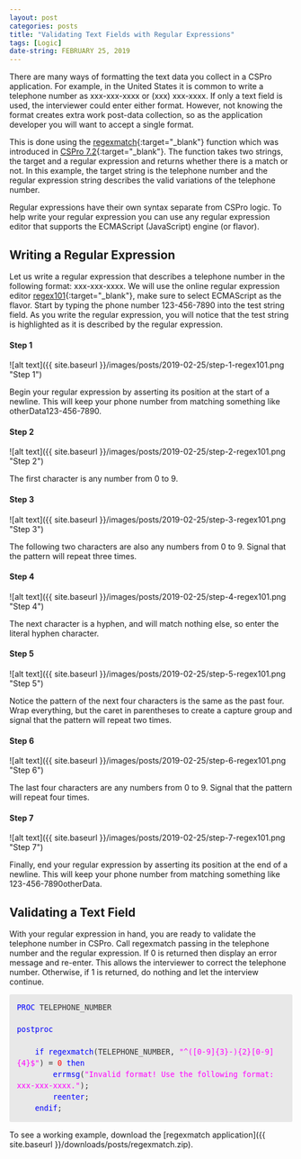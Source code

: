 ```yaml
---
layout: post
categories: posts
title: "Validating Text Fields with Regular Expressions"
tags: [Logic]
date-string: FEBRUARY 25, 2019
---
```


There are many ways of formatting the text data you collect in a CSPro application. For example, in the United States it is common to write a telephone number as xxx-xxx-xxxx or (xxx) xxx-xxxx. If only a text field is used, the interviewer could enter either format. However, not knowing the format creates extra work post-data collection, so as the application developer you will want to accept a single format.

This is done using the [regexmatch](http://www.csprousers.org/help/CSPro/regexmatch_function.html){:target="_blank"} function which was introduced in [CSPro 7.2](http://www.csprousers.org/help/CSPro/what_is_new_in_cspro_7_2.html){:target="_blank"}. The function takes two strings, the target and a regular expression and returns whether there is a match or not. In this example, the target string is the telephone number and the regular expression string describes the valid variations of the telephone number.

Regular expressions have their own syntax separate from CSPro logic. To help write your regular expression you can use any regular expression editor that supports the ECMAScript (JavaScript) engine (or flavor).

## Writing a Regular Expression
Let us write a regular expression that describes a telephone number in the following format: xxx-xxx-xxxx. We will use the online regular expression editor [regex101](https://regex101.com/){:target="_blank"}, make sure to select ECMAScript as the flavor. Start by typing the phone number 123-456-7890 into the test string field. As you write the regular expression, you will notice that the test string is highlighted as it is described by the regular expression.

#### Step 1
![alt text]({{ site.baseurl }}/images/posts/2019-02-25/step-1-regex101.png "Step 1")
<div>Begin your regular expression by asserting its position at the start of a newline. This will keep your phone number from matching something like otherData123-456-7890.</div>

#### Step 2
![alt text]({{ site.baseurl }}/images/posts/2019-02-25/step-2-regex101.png "Step 2")
<div>The first character is any number from 0 to 9.</div>

#### Step 3
![alt text]({{ site.baseurl }}/images/posts/2019-02-25/step-3-regex101.png "Step 3")
<div>The following two characters are also any numbers from 0 to 9. Signal that the pattern will repeat three times.</div>

#### Step 4
![alt text]({{ site.baseurl }}/images/posts/2019-02-25/step-4-regex101.png "Step 4")
<div>The next character is a hyphen, and will match nothing else, so enter the literal hyphen character.</div>

#### Step 5
![alt text]({{ site.baseurl }}/images/posts/2019-02-25/step-5-regex101.png "Step 5")
<div>Notice the pattern of the next four characters is the same as the past four. Wrap everything, but the caret in parentheses to create a capture group and signal that the pattern will repeat two times.</div>

#### Step 6
![alt text]({{ site.baseurl }}/images/posts/2019-02-25/step-6-regex101.png "Step 6")
<div>The last four characters are any numbers from 0 to 9. Signal that the pattern will repeat four times.</div>

#### Step 7
![alt text]({{ site.baseurl }}/images/posts/2019-02-25/step-7-regex101.png "Step 7")
<div>Finally, end your regular expression by asserting its position at the end of a newline. This will keep your phone number from matching something like 123-456-7890otherData.</div>

## Validating a Text Field
With your regular expression in hand, you are ready to validate the telephone number in CSPro. Call regexmatch passing in the telephone number and the regular expression. If 0 is returned then display an error message and re-enter. This allows the interviewer to correct the telephone number. Otherwise, if 1 is returned, do nothing and let the interview continue.

<div style="margin: 0px; padding: 1em; 
            border-radius: 3px;
            line-height: 1.5;
            font-family: 'Inconsolata', monospace; font-size: 10pt;
            color: rgb(51, 51, 51);
            background-color: rgb(232, 232, 232);">
    <font color="blue">PROC</font>&nbsp;TELEPHONE_NUMBER<br>
    <br>
    <font color="blue">postproc</font><br>
    <br>
    &nbsp; &nbsp; <font color="blue">if</font>&nbsp;<font color="blue">regexmatch</font>(TELEPHONE_NUMBER,
    <font color="fuchsia">"^([0-9]{3}-){2}[0-9]{4}$"</font>) = <font color="red">0</font>&nbsp;<font color="blue">then</font><br>
    &nbsp; &nbsp; &nbsp; &nbsp; <font color="blue">errmsg</font>(<font color="fuchsia">"Invalid format! Use the following format: xxx-xxx-xxxx."</font>);<br>
    &nbsp; &nbsp; &nbsp; &nbsp; <font color="blue">reenter</font>;<br>
    &nbsp; &nbsp; <font color="blue">endif</font>;
</div>

To see a working example, download the [regexmatch application]({{ site.baseurl }}/downloads/posts/regexmatch.zip).
